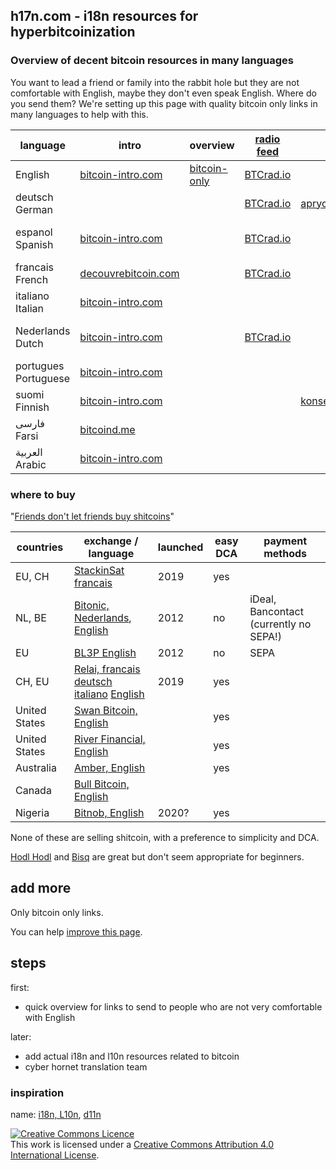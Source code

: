 ## h17n.com - i18n resources for hyperbitcoinization

### Overview of decent bitcoin resources in many languages

You want to lead a friend or family into the rabbit hole but they are not comfortable with English, maybe they don't even speak English.
Where do you send them?
We're setting up this page with quality bitcoin only links in many languages to help with this.


| language | intro | overview | [radio feed](https://btcrad.io/) | books | beginner podcast | youtube | Bullish Case 
|----------|-------|--------------------|--------------------------------- | -------------- | ---------------- | ----- | ------ | 
| English  | [bitcoin-intro.com](https://bitcoin-intro.com/) | [bitcoin-only](https://bitcoin-only.com/) | [BTCrad.io](https://btcrad.io/en)     |                |                  |                       |  [Bullish](https://medium.com/@vijayboyapati/the-bullish-case-for-bitcoin-6ecc8bdecc1)
| deutsch German  |                                                 |   | [BTCrad.io](https://btcrad.io/de)  |  [aprycot](https://aprycot.media/shop/) |  [Bitcoin verstehen](https://anchor.fm/bitcoinverstehenpodcast)  |   | [Bullish](https://medium.com/@danielschnurr089/das-bullische-argument-f%C3%BCr-bitcoin-9665e9375727)
| espanol Spanish | [bitcoin-intro.com](https://bitcoin-intro.com/es/)  |   | [BTCrad.io](https://btcrad.io/es)  |  |  |  [Satoshi en Venezuela](https://www.youtube.com/c/SatoshienVenezuela)  | [Alcista](https://medium.com/@vijayb_24615/la-tesis-alcista-de-bitcoin-parte-1-de-4-7b2e7ac5f07)
| francais French | [decouvrebitcoin.com](https://decouvrebitcoin.com/) |   | [BTCrad.io](https://btcrad.io/fr) |   |  | [Découvre Bitcoin](https://www.youtube.com/channel/UCANjJ55UmYmoXm_SW--psXQ) |  [Optimiste](https://medium.com/@gregguittard/un-sc%C3%A9nario-optimiste-pour-le-bitcoin-fdd8bc249e07)
| italiano Italian | [bitcoin-intro.com](https://bitcoin-intro.com/it/) |   |      |    |   |  |  [Futuro](https://medium.com/@ryandelongpre/il-futuro-dei-soldi-bitcoin-dfddd5ef7308)
| Nederlands Dutch | [bitcoin-intro.com](https://bitcoin-intro.com/nl/) |   | [BTCrad.io](https://btcrad.io/nl) |    |  [Beginnen met Bitcoin](https://beginnenmetbitcoin.com/) | [Beginnen met Bitcoin](https://www.youtube.com/channel/UCP0QPMEylGbthgRSvDkMy8Q/) | [Bullish](https://medium.com/@vijayb_24615/het-bullish-argument-voor-bitcoin-deel-1-c589d15083c1)
| portugues Portuguese | [bitcoin-intro.com](bitcoin-intro) | | | | | | [otimista](https://baraodobitcoin.com/o-cen%C3%A1rio-otimista-para-o-bitcoin-parte-1-de-4-785218913e0c)
| suomi Finnish | [bitcoin-intro.com](https://bitcoin-intro.com/fi/) |   |  |   [konsensus.network](https://konsensus.network/fi/)
| فارسی Farsi  | [bitcoind.me](https://bitcoind.me/) |    |  |  |  |  [Ziya Sadr](https://www.youtube.com/channel/UChJDoitU8BCdhxeAeFOQIHg/)
| العربية Arabic | [bitcoin-intro.com](https://bitcoin-intro.com/ar/) | 

### where to buy

"[Friends don't let friends buy shitcoins](https://twitter.com/bitcoin_al/status/1308057587053715456)"


| countries           | exchange / language                         |  launched |  easy DCA  | payment methods    |
| ------------------- | --------------------------------------------|  ------------------------------------- | -----------| ------------------ |
| EU, CH              | [StackinSat francais](https://stackinsat.com/)  | 2019 | yes        |                   |
| NL, BE              | [Bitonic, Nederlands](https://bitonic.nl/nl/), [English](https://bitonic.nl/en/) | 2012   | no        | iDeal, Bancontact (currently no SEPA!) | 
| EU                  | [BL3P English](https://bl3p.eu/)      | 2012 | no         | SEPA | 
| CH, EU              | [Relai, francais](https://relai.ch/fr/) [deutsch](https://relai.ch/de/) [italiano](https://relai.ch/it/) [English](https://relai.ch/) | 2019 | yes
| United States       | [Swan Bitcoin, English](https://www.swanbitcoin.com/)   |                          | yes       |
| United States       | [River Financial, English](https://river.com/) |  |  yes       |
| Australia           | [Amber, English](https://amber.app/)  |     | yes       |
| Canada              | [Bull Bitcoin, English](https://bullbitcoin.com/) | 
| Nigeria             | [Bitnob, English](https://bitnob.com/) | 2020? | yes

None of these are selling shitcoin, with a preference to simplicity and DCA.

[Hodl Hodl](https://www.hodlhodl.com/) and [Bisq](https://bisq.network/) are great but don't seem appropriate for beginners.

## add more

Only bitcoin only links.

You can help [improve this page](https://github.com/h17n/h17n.com/edit/main/README.md).

## steps

first:
- quick overview for links to send to people who are not very comfortable with English

later:
- add actual i18n and l10n resources related to bitcoin
- cyber hornet translation team

### inspiration

name: [i18n, L10n](https://en.wikipedia.org/wiki/Internationalization_and_localization#Naming), [d11n](https://twitter.com/DennisReimann)

  
<a rel="license" href="http://creativecommons.org/licenses/by/4.0/"><img alt="Creative Commons Licence" style="border-width:0" src="https://i.creativecommons.org/l/by/4.0/88x31.png" /></a><br />This work is licensed under a <a rel="license" href="http://creativecommons.org/licenses/by/4.0/">Creative Commons Attribution 4.0 International License</a>.
